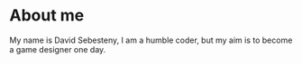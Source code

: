 # About me
My name is David Sebesteny, I am a humble coder, but my aim is to become a game designer one day.

